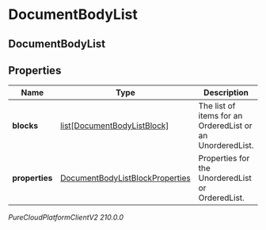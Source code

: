 # DocumentBodyList

## DocumentBodyList

## Properties

|Name | Type | Description | Notes|
|------------ | ------------- | ------------- | -------------|
| **blocks** | [list[DocumentBodyListBlock]](DocumentBodyListBlock) | The list of items for an OrderedList or an UnorderedList. | |
| **properties** | [DocumentBodyListBlockProperties](DocumentBodyListBlockProperties) | Properties for the UnorderedList or OrderedList. | [optional] |



_PureCloudPlatformClientV2 210.0.0_
